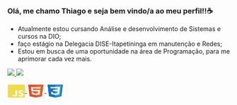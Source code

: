 ### Olá, me chamo Thiago e seja bem vindo/a ao meu perfil!!☕

- Atualmente estou cursando Análise e desenvolvimento de Sistemas e cursos na DIO;
- faço estágio na Delegacia DISE-Itapetininga em manutenção e Redes;
- Estou em busca de uma oportunidade na área de Programação, para me aprimorar cada vez mais.

<div align="left">
  <container>
  <a href="https://github.com/thiagodevlp">
  <img height="150em" src="https://github-readme-stats.vercel.app/api?username=thiagodevlp&show_icons=true&theme=dark&include_all_commits=true&count_private=true"/>
  <img height="150em" src="https://github-readme-stats.vercel.app/api/top-langs/?username=thiagodevlp&layout=compact&langs_count=7&theme=dark"/>
   </container>
</div>
  
<div style="display: inline_block"><br>
  <img align="center" alt="Rafa-Js" height="30" width="40" src="https://raw.githubusercontent.com/devicons/devicon/master/icons/javascript/javascript-plain.svg">
  <img align="center" alt="Rafa-HTML" height="30" width="40" src="https://raw.githubusercontent.com/devicons/devicon/master/icons/html5/html5-original.svg">
  <img align="center" alt="Rafa-CSS" height="30" width="40" src="https://raw.githubusercontent.com/devicons/devicon/master/icons/css3/css3-original.svg">
</div>

